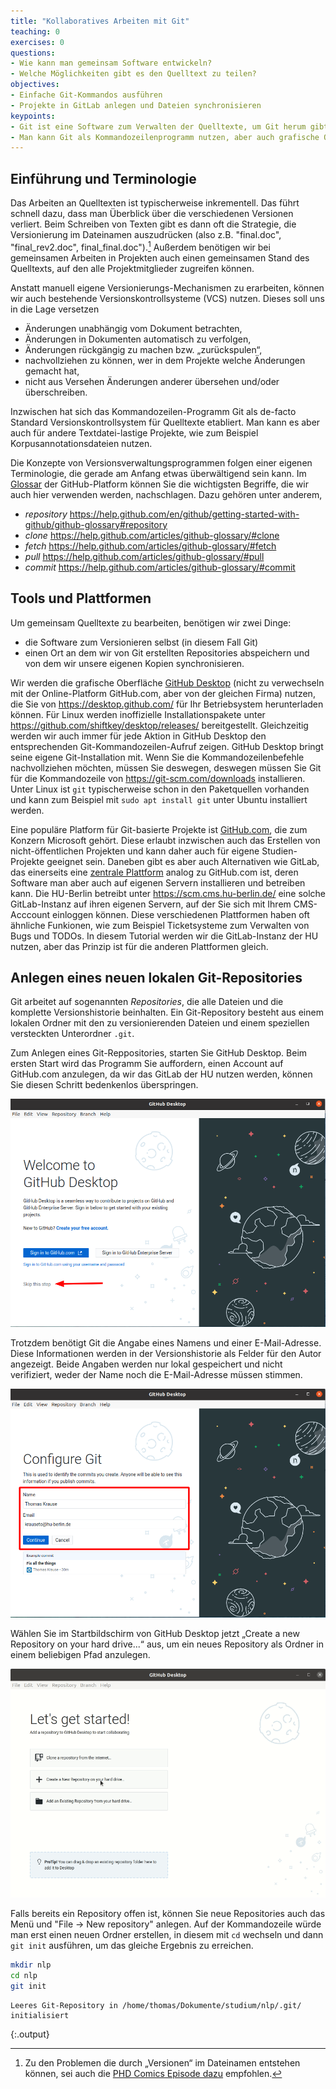 ```yaml
---
title: "Kollaboratives Arbeiten mit Git"
teaching: 0
exercises: 0
questions:
- Wie kann man gemeinsam Software entwickeln?
- Welche Möglichkeiten gibt es den Quelltext zu teilen?
objectives:
- Einfache Git-Kommandos ausführen
- Projekte in GitLab anlegen und Dateien synchronisieren
keypoints:
- Git ist eine Software zum Verwalten der Quelltexte, um Git herum gibt es Plattformen wie GitLab oder GitHub, die als zentraler Hub für das Projekt dienen
- Man kann Git als Kommandozeilenprogramm nutzen, aber auch grafische Oberflächen wie „GitHub Desktop“
---
```


## Einführung und Terminologie

Das Arbeiten an Quelltexten ist typischerweise inkrementell. 
Das führt schnell dazu, dass man Überblick über die verschiedenen Versionen verliert.
Beim Schreiben von Texten gibt es dann oft die Strategie, die Versionierung im Dateinamen auszudrücken (also z.B. "final.doc", "final_rev2.doc", final_final.doc").[^final]
Außerdem benötigen wir bei gemeinsamen Arbeiten in Projekten auch einen gemeinsamen Stand des Quelltexts, auf den alle Projektmitglieder zugreifen können.

[^final]: Zu den Problemen die durch „Versionen“ im Dateinamen entstehen können, sei auch die [PHD Comics Episode dazu](http://phdcomics.com/comics/archive.php?comicid=1531) empfohlen.


Anstatt manuell eigene Versionierungs-Mechanismen zu erarbeiten, können wir auch bestehende Versionskontrollsysteme (VCS) nutzen.
Dieses soll uns in die Lage versetzen
- Änderungen unabhängig vom Dokument betrachten,
- Änderungen in Dokumenten automatisch zu verfolgen,
- Änderungen rückgängig zu machen bzw. „zurückspulen“,
- nachvollziehen zu können, wer in dem Projekte welche Änderungen gemacht hat,
- nicht aus Versehen Änderungen anderer übersehen und/oder überschreiben.

Inzwischen hat sich das Kommandozeilen-Programm Git als de-facto Standard Versionskontrollsystem für Quelltexte etabliert.
Man kann es aber auch für andere Textdatei-lastige Projekte, wie zum Beispiel Korpusannotationsdateien nutzen.

Die Konzepte von Versionsverwaltungsprogrammen folgen einer eigenen Terminologie, die gerade am Anfang etwas überwältigend sein kann.
Im [Glossar](https://help.github.com/en/github/getting-started-with-github/github-glossary) der GitHub-Platform können Sie die wichtigsten Begriffe, die wir auch hier verwenden werden, nachschlagen.
Dazu gehören unter anderem,

- *repository* <https://help.github.com/en/github/getting-started-with-github/github-glossary#repository>
- *clone* <https://help.github.com/articles/github-glossary/#clone>
- *fetch* <https://help.github.com/articles/github-glossary/#fetch>
- *pull*  <https://help.github.com/articles/github-glossary/#pull>
- *commit*  <https://help.github.com/articles/github-glossary/#commit>

##  Tools und Plattformen

Um gemeinsam Quelltexte zu bearbeiten, benötigen wir zwei Dinge: 
- die Software zum Versionieren selbst (in diesem Fall Git)
- einen Ort an dem wir von Git erstellten Repositories abspeichern und von dem wir unsere eigenen Kopien synchronisieren.

Wir werden die grafische Oberfläche [GitHub Desktop](https://desktop.github.com/) (nicht zu verwechseln mit der Online-Platform GitHub.com, aber von der gleichen Firma) nutzen, die Sie von <https://desktop.github.com/> für Ihr Betriebsystem herunterladen können. 
Für Linux werden inoffizielle Installationspakete unter <https://github.com/shiftkey/desktop/releases/> bereitgestellt.
Gleichzeitig werden wir auch immer für jede Aktion in GitHub Desktop den entsprechenden Git-Kommandozeilen-Aufruf zeigen.
GitHub Desktop bringt seine eigene Git-Installation mit.
Wenn Sie die Kommandozeilenbefehle nachvollziehen möchten, müssen Sie deswegen, deswegen müssen Sie Git für die Kommandozeile von <https://git-scm.com/downloads> installieren. Unter Linux ist `git` typischerweise schon in den Paketquellen vorhanden und kann zum Beispiel mit `sudo apt install git` unter Ubuntu installiert werden.

Eine populäre Platform für Git-basierte Projekte ist [GitHub.com](https://github.com/), die zum Konzern Microsoft gehört.
Diese erlaubt inzwischen auch das Erstellen von nicht-öffentlichen Projekten und kann daher auch für eigene Studien-Projekte geeignet sein.
Daneben gibt es aber auch Alternativen wie GitLab, das einerseits eine [zentrale Plattform](https://about.gitlab.com/) analog zu GitHub.com ist, deren Software man aber auch auf eigenen Servern installieren und betreiben kann.
Die HU-Berlin betreibt unter <https://scm.cms.hu-berlin.de/> eine solche GitLab-Instanz auf ihren eigenen Servern, auf der Sie sich mit Ihrem CMS-Acccount einloggen können.
Diese verschiedenen Plattformen haben oft ähnliche Funkionen, wie zum Beispiel Ticketsysteme zum Verwalten von Bugs und TODOs.
In diesem Tutorial werden wir die GitLab-Instanz der HU nutzen, aber das Prinzip ist für die anderen Plattformen gleich.

## Anlegen eines neuen lokalen Git-Repositories

Git arbeitet auf sogenannten *Repositories*, die alle Dateien und die komplette Versionshistorie beinhalten.
Ein Git-Repository besteht aus einem lokalen Ordner mit den zu versionierenden Dateien und einem speziellen versteckten Unterordner `.git`.

Zum Anlegen eines Git-Reppositories, starten Sie GitHub Desktop.
Beim ersten Start wird das Programm Sie auffordern, einen Account auf GitHub.com anzulegen, da wir das GitLab der HU nutzen werden, können Sie diesen Schritt bedenkenlos überspringen.

![Skip GitHub Account](../fig/github-desktop-skip.png)

Trotzdem benötigt Git die Angabe eines Namens und einer E-Mail-Adresse.
Diese Informationen werden in der Versionshistorie als Felder für den Autor angezeigt. 
Beide Angaben werden nur lokal gespeichert und nicht verifiziert, weder der Name noch die E-Mail-Adresse müssen stimmen.

![Konfiguration des Namens](../fig/github-desktop-configure.png)

Wählen Sie im Startbildschirm von GitHub Desktop jetzt „Create a new Repository on your hard drive...“ aus, um ein neues Repository als Ordner in einem beliebigen Pfad anzulegen.

![Neues Repository initialisieren](../fig/github-desktop-init.gif)

Falls bereits ein Repository offen ist, können Sie neue Repositories auch das Menü und "File -> New repository" anlegen.
Auf der Kommandozeile würde man erst einen neuen Ordner erstellen, in diesem mit `cd` wechseln und dann `git init` ausführen, um das gleiche Ergebnis zu erreichen.

~~~bash
mkdir nlp
cd nlp
git init
~~~
~~~
Leeres Git-Repository in /home/thomas/Dokumente/studium/nlp/.git/ initialisiert
~~~
{:.output}